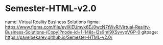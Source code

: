 # Semester-HTML-v2.0
name: Virtual Reality Business Solutions
figma: https://www.figma.com/file/eylXiEUmvk6EJ0wcN7tWvR/Virtual-Reality-Business-Solutions-(Copy)?node-id=1-14&t=I2s9ml9XSyvvpVGP-0
gitpage: https://pavelbekarev.github.io/Semester-HTML-v2.0/
